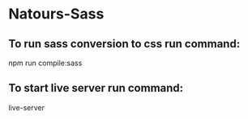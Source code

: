 # Natours-Sass



## To run sass conversion to css run command: 
npm run compile:sass

## To start live server run command: 
live-server
